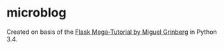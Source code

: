# microblog
Created on basis of the [Flask Mega-Tutorial by Miguel Grinberg](http://blog.miguelgrinberg.com/post/the-flask-mega-tutorial-now-with-python-3-support) in Python 3.4.
